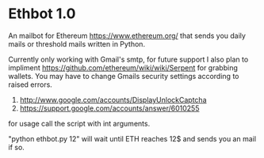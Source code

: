 # Ethbot 1.0


An mailbot for Ethereum https://www.ethereum.org/ that sends you daily mails or threshold mails written in Python.

Currently only working with Gmail's smtp, for future support I also plan to impliment https://github.com/ethereum/wiki/wiki/Serpent for grabbing wallets.
You may have to change Gmails security settings according to raised errors.

1. http://www.google.com/accounts/DisplayUnlockCaptcha
2. https://support.google.com/accounts/answer/6010255

for usage call the script with int arguments.

"python ethbot.py 12" will wait until ETH reaches 12$ and sends you an mail if so.
